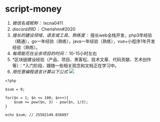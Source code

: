 # script-money

1. *微信名或昵称：* lxcna0411
2. *discord的ID：* Cherishnn#2020
3. *擅长的建设领域、语言或工具、熟练度：* 擅长web全栈开发，php3年经验（精通），go一年经验（熟练），java一年经验（熟练），vue+小程序1年开发经验（熟练）。
4. *每周能花在业余项目的时间：* 10-15小时左右
5. *区块链建设经验（产品、项目、黑客松、技术文章、代码贡献、艺术创作等）：*入门阶段，跟随一些相关观念和文档正在学习中。
6. *用任意编程语言计算以下公式*
![](https://latex.codecogs.com/svg.image?\sum_{n=1}^{100}\left&space;(n^{3}-\sqrt[3]{n}&space;\right&space;))


```PHP#
<?php

$sum = 0;

for($n = 1; $n <= 100; $n++){
    $sum += pow($n, 3) - pow($n, 1/3);
}

echo $sum; // 25502149.836097

```
